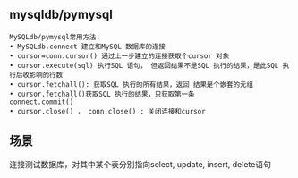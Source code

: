 ## mysqldb/pymysql

```
MySQLdb/pymysql常用方法:
• MySQLdb.connect 建立和MySQL 数据库的连接
• cursor=conn.cursor() 通过上一步建立的连接获取个cursor 对象
• cursor.execute(sql) 执行SQL 语句， 但返回结果不是SQL 执行的结果，是此SQL 执行后收影响的行数
• cursor.fetchall(): 获取SQL 执行的所有结果，返回 结果是个嵌套的元组
• cursor.fetchall()获取SQL 执行的结果，只获取第一条
connect.commit() 
• cursor.close() ， conn.close() : 关闭连接和cursor
```

## 场景

连接测试数据库，对其中某个表分别指向select, update, insert, delete语句





